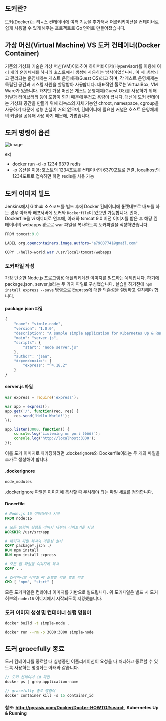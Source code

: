 ## 도커란?

도커(Docker)는 리눅스 컨테이너에 여러 기능을 추가해서 어플리케이션을 컨테이너로 쉽게 사용할 수 있게 해주는 프로젝트로 Go 언어로 만들어졌습니다.

## 가상 머신(Virtual Machine) VS 도커 컨테이너(Docker Container)
기존의 가상화 기술은 가상 머신(VM)이라하여 하이퍼바이저(Hypervisor)를 이용해 여러 개의 운영체제를 하나의 호스트에서 생성해 사용하는 방식이었습니다. 
이 때 생성되고 관리되는 운영체제는 게스트 운영체제(Guest OS)라고 하며, 각 게스트 운영체제는 독립된 공간과 시스템 자원을 할당받아 사용합니다. 
대표적인 툴로는 VirtualBox, VM Ware가 있습니다.
하지만 가상 머신은 게스트 운영체제(Guest OS)를 사용하기 위해 커널과 라이브러리 등이 포함이 되기 때문에 무겁고 용량이 큽니다. 
대신에 도커 컨테이는 가상화 공간을 만들기 위해 리눅스의 자체 기능인 chroot, namespace, cgroup을 사용하기 때문에 성능 손실이 거의 없으며,
컨테이너에 필요한 커널은 호스트 운영체제의 커널을 공유해 사용 하기 때문에, 가볍습니다.


## 도커 명령어 옵션

![image](https://user-images.githubusercontent.com/22395934/89712235-85d26200-d9ca-11ea-80d5-5e7d64ac9d74.png)


ex)
- docker run -d -p 1234:6379 redis
- -p 옵션을 이용: 호스트의 1234포트를 컨테이너의 6379포트로 연결, localhost의 1234포트로 접속하면 하면 redis를 사용 가능

## 도커 이미지 빌드 

Jenkins에서 Github 소스코드를 빌드 후에 Docker 컨테이너에 톰캣내부로 배포를 하는 경우 아래와 배포서버에 도커와 `Dockerfile`이 있으면 가능합니다.
먼저, Dockerfile을 vi 에디터로 연후에, 아래와 tomcat 9.0 버전 이미지를 받은 후 해당 컨테이너의 webapps 경로로 war 파일을 복사하도록 도커파일을 작성하였습니다.

```java
FROM tomcat:9.0

LABEL org.opencontainers.image.authors="a79007741@gmail.com"

COPY ./hello-world.war /usr/local/tomcat/webapps
```

### 도커파일 작성

가장 단순한 Node.js 프로그램용 애플리케이션 이미지를 빌드하는 예제입니다.
하기에 package.json, server.js라는 두 가지 파일로 구성했습니다.
실습을 하기전에 `npm install express --save` 명령으로 Express에 대한 의존성을 설정하고 설치해야 합니다.

#### package.json 파일

```js
{
    "name": "simple-node",
    "version": "1.0.0",
    "description": "A sample simple application for Kubernetes Up & Running",
    "main": "server.js",
    "scripts": {
        "start": "node server.js"
    },
    "author": "jean",
    "dependencies": {
        "express": "^4.18.2"
    }
}

```

#### server.js 파일 

```js
var express = require('express');

var app = express();
app.get('/', function(req, res) {
    res.send('Hello World!');
});

app.listen(3000, function() {
    console.log('Listening on port 3000!');
    console.log('http://localhost:3000');
});
```

이를 도커 이미지로 패키징하려면 .dockerignore와 Dockerfile이라는 두 개의 파일을 추가로 생성해야 합니다.

#### .dockerignore

```sh
node_modules
```

.dockerignore 파일은 이미지에 복사할 때 무시해야 되는 파일 세트를 정의합니다.

#### Docerfile 

```Dockerfile
# Node.js 16 이미지에서 시작
FROM node:16

# 모든 명령이 실행될 이미지 내부의 디렉토리를 지정
WORKDIR /usr/src/app 

# 패키지 파일 복사와 의존성 설치
COPY package*.json ./
RUN npm install
RUN npm install express

# 모든 앱 파일을 이미지에 복사
COPY . .

# 컨테이너를 시작할 때 실행할 기본 명령 지정
CMD [ "npm", "start" ]
```

모든 도커파일은 컨테이너 이미지를 기반으로 빌드됩니다. 위 도커파일은 빌드 시 도커허브의 `node:16` 이미지에서 시작되도록 지정했습니다.


### 도커 이미지 생성 및 컨테이너 실행 명령어

```sh
docker build -t simple-node .

docker run --rm -p 3000:3000 simple-node
```

## 도커 gracefully 종료

도커 컨테이너를 종료할 때 실행중인 어플리케이션이 요청을 다 처리하고 종료할 수 있도록 사용하는 명령어는 아래와 같습니다.

```java
// 도커 컨테이너 id 확인
docker ps | grep application-name

// gracefully 종료 명령어
docker container kill -s 15 container_id
```


#### 참조: http://pyrasis.com/Docker/Docker-HOWTO#search, Kubernetes Up & Running
